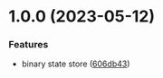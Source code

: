 # 1.0.0 (2023-05-12)

### Features

-   binary state store ([606db43](https://e.coding.net/soul-coder/github/state-store/commits/606db43ead8117437978cf79037ad1ab0069ff27))
